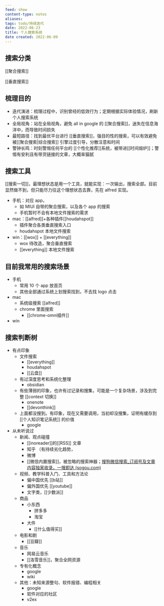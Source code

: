 ```yaml
---
feed: show
content-type: notes
aliases: 
tags: todo/持续迭代 
date: 2022-06-23
title: 个人搜索系统
date created: 2022-06-09
---
```


## 搜索分类

[[聚合搜索]]

[[垂直搜索]]

## 梳理目的

- 迭代演进：梳理过程中，识别曾经的低效行为；定期根据实际体验情况，刷新个人搜索系统
- 全局视角：站在全局视角，避免 all in google 的 [[聚合搜索]]，迷失在信息海洋中，而导致时间损失
- 最短路径：找到最优平台进行 [[垂直搜索]]，强目的性的搜索，可以有效避免被[[聚合搜索|综合搜索]] 引擎过度引导，分散注意和时间
- 警钟长鸣：时刻警惕任何平台的 [[个性化推荐]]系统，被带进[[时间熔炉]]；警惕有安利且有带货链接的文章，大概率猫腻

## 搜索工具

[[搜索一切]]，最理想状态是用一个工具，就能实现：一次输出，搜索全部。目前显然做不到，但只能尽力往这个理想状态去靠，先在 alfred 实现。

- 手机：对应 app，
	- 如 MIUI 自带的聚合搜索，以及各个 app 的搜索
	- 手机暂时不会有本地文件搜索的需求
- mac：[[alfred]]+各种插件[[houdahspot]]
	- 插件聚合各类垂直搜索入口
	- houdahspot 本地文件搜索
- win：[[wox]] + [[everything]]
	- wox 待改造，聚合垂直搜索
	- [[everything]] 本地文件搜索

## 目前我常用的搜索场景

- 手机
	- 常用 10 个 app 放首页
	- 其他全部通过系统上划搜索找到，不去找 logo 点击
- mac
	- 系统级搜索 [[alfred]]
	- chrome 里面搜索
		- [[chrome-omni插件]]
- win

## 搜索判断树

- 有点印象
	- 文件搜索
		- [[everything]]
		- houdahspot
		- [[云盘]]
	- 有过深度思考和系统化整理
		- obsidian  
	- 有些薄弱的印象，也许有过记录和搜集，可能是一个复杂场景，涉及到完整 [[context 切换]]
		- onenote
		- [[devonthink]]
	- 上面都没搜到。有印象，现在又需要调用，当初却没搜集，证明有缓存到 [[个人知识笔记系统]] 的价值
		- google
- 从未听说过
	- 新闻、观点碰撞
		- [[inoreader]]的[[RSS]] 文章
		- 知乎 （有持续劣化趋势，
		- 微博
		- [[微信内置搜索]]，被忽略的搜索神器；[搜狗微信搜索_订阅号及文章内容独家收录，一搜即达 (sogou.com)](https://weixin.sogou.com/)
	- 视频、教学科普入门、工具和方法论
		- 偏中国优先 [[b站]]
		- 偏外国优先 [[youtube]]
		- 文字类，[[少数派]]
	- 商品
		- 小东西
			- 拼多多
			- 淘宝
		- 大件
			- [[什么值得买]]
	- 电影和剧
		- [[豆瓣]]
	- 音乐
		- 网易云音乐
		- [[洛雪音乐]]，聚合全网资源
	- 专有化概念
		- google
		- wiki
	- 其他：未知来源整句、软件报错、编程相关
		- google
		- 软件对应的社区
		- v2ex

